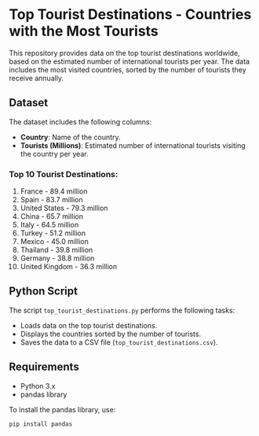 # Top Tourist Destinations - Countries with the Most Tourists

This repository provides data on the top tourist destinations worldwide, based on the estimated number of international tourists per year. The data includes the most visited countries, sorted by the number of tourists they receive annually.

## Dataset

The dataset includes the following columns:

- **Country**: Name of the country.
- **Tourists (Millions)**: Estimated number of international tourists visiting the country per year.

### Top 10 Tourist Destinations:

1. France - 89.4 million
2. Spain - 83.7 million
3. United States - 79.3 million
4. China - 65.7 million
5. Italy - 64.5 million
6. Turkey - 51.2 million
7. Mexico - 45.0 million
8. Thailand - 39.8 million
9. Germany - 38.8 million
10. United Kingdom - 36.3 million

## Python Script

The script `top_tourist_destinations.py` performs the following tasks:

- Loads data on the top tourist destinations.
- Displays the countries sorted by the number of tourists.
- Saves the data to a CSV file (`top_tourist_destinations.csv`).

## Requirements

- Python 3.x
- pandas library

To install the pandas library, use:
```bash
pip install pandas
